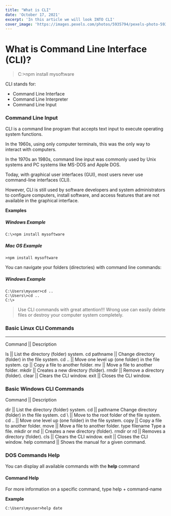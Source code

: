 ```yaml
---
title: "What is CLI"
date: 'October 17, 2021'
excerpt: 'In this article we will look INTO CLI'
cover_image: 'https://images.pexels.com/photos/5935794/pexels-photo-5935794.jpeg?auto=compress&cs=tinysrgb&dpr=2&h=650&w=940'
---
```


# What is Command Line Interface (CLI)?

>C:\>npm install mysoftware

CLI stands for:

- Command Line Interface
- Command Line Interpreter
- Command Line Input

### Command Line Input

CLI is a command line program that accepts text input to execute operating system functions.

In the 1960s, using only computer terminals, this was the only way to interact with computers.

In the 1970s an 1980s, command line input was commonly used by Unix systems and PC systems like MS-DOS and Apple DOS.

Today, with graphical user interfaces (GUI), most users never use command-line interfaces (CLI).

However, CLI is still used by software developers and system administrators to configure computers, install software, and access features that are not available in the graphical interface.

 **Examples**
 ##### Windows Example
 ```cli
 C:\>npm install mysoftware
 ```
 ##### Mac OS Example
 ```cli
>npm install mysoftware
 ```

 You can navigate your folders (directories) with command line commands:
 ##### Windows Example
 ```cli
 C:\Users\myuser>cd ..
C:\Users\>cd ..
C:\>
 ```
 >Use CLI commands with great attention!!!
Wrong use can easily delete files or destroy your computer system completely.

### Basic Linux CLI Commands
----------
Command ||	Description

ls ||	List the directory (folder) system.
cd pathname ||	Change directory (folder) in the file system.
cd .. ||	Move one level up (one folder) in the file system.
cp ||	Copy a file to another folder.
mv ||	Move a file to another folder.
mkdir ||	Creates a new directory (folder).
rmdir ||	Remove a directory (folder).
clear ||	Clears the CLI window.
exit ||	Closes the CLI window.

### Basic Windows CLI Commands

Command ||	Description

dir ||	List the directory (folder) system.
cd  || pathname	Change directory (folder) in the file system.
cd \ ||	Move to the root folder of the file system.
cd ..	|| Move one level up (one folder) in the file system.
copy ||	Copy a file to another folder.
move ||	Move a file to another folder.
type filename	Type a file.
mkdir or md ||	Creates a new directory (folder).
rmdir or rd ||	Removes a directory (folder).
cls	|| Clears the CLI window.
exit  ||	Closes the CLI window.
help command ||	Shows the manual for a given command.

### DOS Commands Help
You can display all available commands with the **help** command

#### Command Help
For more information on a specific command, type help + command-name

**Example**
```cli
C:\Users\myuser>help date
```